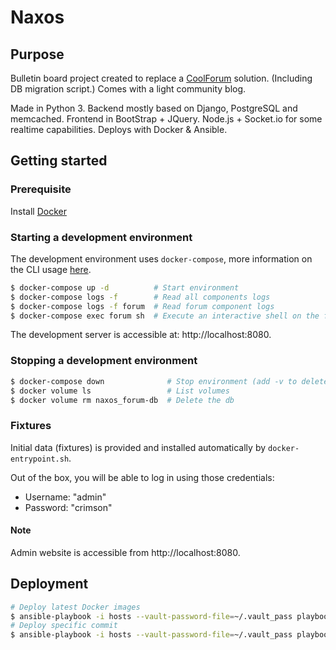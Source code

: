 Naxos
=====
Purpose
-------
Bulletin board project created to replace a [CoolForum](https://github.com/dsoriano/coolforum) solution. (Including DB migration script.) Comes with a light community blog.

Made in Python 3. Backend mostly based on Django, PostgreSQL and memcached. Frontend in BootStrap + JQuery. Node.js + Socket.io for some realtime capabilities. Deploys with Docker & Ansible.

Getting started
---------------
### Prerequisite
Install [Docker](https://www.docker.com/community-edition)

### Starting a development environment
The development environment uses `docker-compose`, more information on the CLI usage [here](https://docs.docker.com/compose/reference/).
```bash
$ docker-compose up -d          # Start environment
$ docker-compose logs -f        # Read all components logs
$ docker-compose logs -f forum  # Read forum component logs
$ docker-compose exec forum sh  # Execute an interactive shell on the forum container
```
The development server is accessible at: http://localhost:8080.

### Stopping a development environment
```bash
$ docker-compose down              # Stop environment (add -v to delete the volumes)
$ docker volume ls                 # List volumes
$ docker volume rm naxos_forum-db  # Delete the db
```

### Fixtures
Initial data (fixtures) is provided and installed automatically by `docker-entrypoint.sh`.

Out of the box, you will be able to log in using those credentials:
- Username: "admin"
- Password: "crimson"

#### Note
Admin website is accessible from http://localhost:8080.

Deployment
---------------
```bash
# Deploy latest Docker images
$ ansible-playbook -i hosts --vault-password-file=~/.vault_pass playbook.yml
# Deploy specific commit
$ ansible-playbook -i hosts --vault-password-file=~/.vault_pass playbook.yml -e "app_version=<version>"
```
